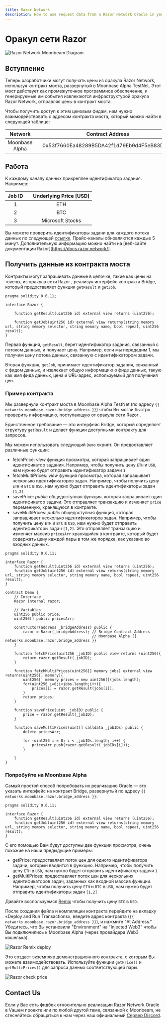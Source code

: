 ```yaml
---
title: Razor Network
description: How to use request data from a Razor Network Oracle in your Moonbeam Ethereum DApp using smart contracts
---
```

# Оракул сети Razor

![Razor Network Moonbeam Diagram](/images/razor/razor-banner.png)

## Вступление

Теперь разработчики могут получать цены из оракула Razor Network, используя контракт моста, развернутый в Moonbase Alpha TestNet. Этот мост действует как промежуточное программное обеспечение, и генерируемые им события извлекаются инфраструктурой оракула Razor Network, отправляя цены в контракт моста.

Чтобы получить доступ к этим ценовым фидам, нам нужно взаимодействовать с адресом контракта моста, который можно найти в следующей таблице:

|     Network    | |         Contract Address        |
|:--------------:|-|:------------------------------------------:|
| Moonbase Alpha | | 0x53f7660Ea48289B5DA42f1d79Eb9d4F5eB83D3BE |

## Работа

К каждому каналу данных прикреплен идентификатор задания. Например:

|    Job ID    | |    Underlying Price [USD]  |
|:------------:|-|:--------------------------:|
|       1      | |            ETH             |
|       2      | |            BTC             |
|       3      | |      Microsoft Stocks      |

Вы можете проверить идентификаторы задачи для каждого потока данных по следующей [ссылке](https://razorscan.io/#/custom). Прайс-каналы обновляются каждые 5 минут. Дополнительную информацию можно найти на [веб-сайте документации Razor][https://docs.razor.network/].

## Получить данные из контракта моста

Контракты могут запрашивать данные в цепочке, такие как цены на токены, из оракула сети Razor , реализуя интерфейс контракта Bridge, который предоставляет функции `getResult` и `getJob`.

```
pragma solidity 0.6.11;

interface Razor {
    
    function getResult(uint256 id) external view returns (uint256);
    
    function getJob(uint256 id) external view returns(string memory url, string memory selector, string memory name, bool repeat, uint256 result);
}
```

Первая функция, `getResult`, берет идентификатор задания, связанный с потоком данных, и получает цену. Например, если мы передадим 1, мы получим цену потока данных, связанную с идентификатором задачи.

Вторая функция, `getJob`, принимает идентификатор задания, связанный с фидом данных, и извлекает общую информацию о фиде данных, такую как имя фида данных, цена и URL-адрес, используемый для получения цен.

### Пример контракта

Мы развернули контракт моста в Moonbase Alpha TestNet (по адресу `{{ networks.moonbase.razor.bridge_address }}`) чтобы Вы могли быстро проверить информацию, поступающую от оракула сети Razor .

Единственное требование — это интерфейс Bridge, который определяет структуру `getResult` и делает функции доступными контракту для запросов.


Мы можем использовать следующий `Demo` скрипт. Он предоставляет различные функции:

 - fetchPrice:  _view_ функция просмотра, которая запрашивает один идентификатор задания. Например, чтобы получить цену `ETH` и `USD`,  нам нужно будет отправить идентификатор задачи `1`
 - fetchMultiPrices:  _view_ функция просмотра, которая запрашивает несколько идентификаторов задач. Например, чтобы получить цену  `ETH` и `BTC` в `USD`, нам нужно будет отправить идентификаторы задач `[1,2]`
 - savePrice:  _public_ общедоступная функция, которая запрашивает один идентификатор задачи. Это отправляет транзакцию и изменяет `price` переменную, хранящуюся в контракте.
 - saveMultiPrices:  _public_ общедоступная функция, которая запрашивает несколько идентификаторов задач. Например, чтобы получить цену `ETH` и `BTC` в `USD`, нам нужно будет отправить идентификаторы задач `[1,2]`. Это отправляет транзакцию и изменяет массив `pricesArr` хранящийся в контракте, который будет содержать цену каждой пары в том же порядке, как указано во входных данных.

```sol
pragma solidity 0.6.11;

interface Razor {
    function getResult(uint256 id) external view returns (uint256);
    function getJob(uint256 id) external view returns(string memory url, string memory selector, string memory name, bool repeat, uint256 result);
}

contract Demo {
    // Interface
    Razor internal razor;
    
    // Variables
    uint256 public price;
    uint256[] public pricesArr;

    constructor(address _bridgeAddress) public {
        razor = Razor(_bridgeAddress); // Bridge Contract Address
                                       // Moonbase Alpha {{ networks.moonbase.razor.bridge_address }}
    }

    function fetchPrice(uint256 _jobID) public view returns (uint256){
        return razor.getResult(_jobID);
    }
    
    function fetchMultiPrices(uint256[] memory jobs) external view returns(uint256[] memory){
        uint256[] memory prices = new uint256[](jobs.length);
        for(uint256 i=0;i<jobs.length;i++){
            prices[i] = razor.getResult(jobs[i]);
        }
        return prices;
    }
    
    function savePrice(uint _jobID) public {
        price = razor.getResult(_jobID);
    }

    function saveMultiPrices(uint[] calldata _jobIDs) public {
        delete pricesArr;
        
        for (uint256 i = 0; i < _jobIDs.length; i++) {
            pricesArr.push(razor.getResult(_jobIDs[i]));
        }

    }
}
```

### Попробуйте на Moonbase Alpha

Самый простой способ попробовать их реализацию Oracle — это указать интерфейс на контракт Bridge, развернутый по адресу `{{ networks.moonbase.razor.bridge_address }}`:

```sol
pragma solidity 0.6.11;

interface Razor {
    function getResult(uint256 id) external view returns (uint256);
    function getJob(uint256 id) external view returns(string memory url, string memory selector, string memory name, bool repeat, uint256 result);
}
```

С его помощью Вам будут доступны две функции просмотра, очень похожие на наши предыдущие примеры:

 - getPrice: предоставляет поток цен для одного идентификатора задачи, который вводится в функцию. Например, чтобы получить цену `ETH` в `USD`, нам нужно будет отправить идентификатор задачи `1`
 - getMultiPrices: предоставляет поток цен для нескольких идентификаторов задач, заданных как входной массив функции. Например, чтобы получить цену `ETH` и `BTC` в `USD`, нам нужно будет отправить идентификаторы задач `[1,2]`

Давайте воспользуемся [Remix](/integrations/remix/) чтобы получить цену `BTC` в `USD`.

После создания файла и компиляции контракта перейдите на вкладку «Deploy and Run Transactions», введите адрес контракта (`{{ networks.moonbase.razor.bridge_address }}`), и нажмите "At Address." Убедитесь, что Вы установили "Environment" на "Injected Web3" чтобы Вы подключились к Moonbase Alpha (через провайдера Web3 кошелька). 

![Razor Remix deploy](/images/razor/razor-demo1.png)

Это создаст экземпляр демонстрационного контракта, с которым Вы можете взаимодействовать. Используйте функции `getPrice()` и `getMultiPrices()` для запроса данных соответствующей пары.

![Razor check price](/images/razor/razor-demo2.png)

## Contact Us
Если у Вас есть фидбек относительно реализации Razor Network Oracle в Vашем проекте или по любой другой теме, связанной с Moonbeam, не стесняйтесь обращаться к нам через наш официальный [Сервер Discord](https://discord.com/invite/PfpUATX).
